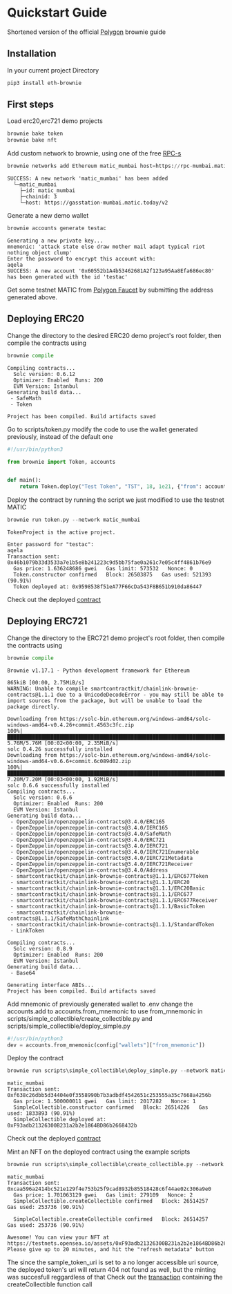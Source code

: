 # Quickstart Guide

Shortened version of the official [Polygon](https://docs.polygon.technology/docs/develop/quicknode/) brownie guide

## Installation

In your current project Directory

```bash
pip3 install eth-brownie
```

## First steps

Load erc20,erc721 demo projects

```python
brownie bake token
brownie bake nft
```

Add custom network to brownie, using one of the free [RPC-s](https://docs.polygon.technology/docs/develop/network-details/network/#:~:text=https%3A//rpc%2Dmainnet.matic.quiknode.pro)

```python
brownie networks add Ethereum matic_mumbai host=https://rpc-mumbai.matic.today chainid=3
```

```output
SUCCESS: A new network 'matic_mumbai' has been added
  └─matic_mumbai
    ├─id: matic_mumbai
    ├─chainid: 3
    └─host: https://gasstation-mumbai.matic.today/v2
```

Generate a new demo wallet

```python
brownie accounts generate testac
```

```output
Generating a new private key...
mnemonic: 'attack state else draw mother mail adapt typical riot nothing object clump'
Enter the password to encrypt this account with:
aqela
SUCCESS: A new account '0x60552b1A4b53462681A2f123a95Aa8Efa686ec80' has been generated with the id 'testac'
```

Get some testnet MATIC from [Polygon Faucet](https://faucet.polygon.technology/) by submitting the address generated above.

## Deploying ERC20

Change the directory to the desired ERC20 demo project's root folder, then compile the contracts using

```python
brownie compile
```

```output
Compiling contracts...
  Solc version: 0.6.12
  Optimizer: Enabled  Runs: 200
  EVM Version: Istanbul
Generating build data...
 - SafeMath
 - Token

Project has been compiled. Build artifacts saved
```

Go to scripts/token.py modify the code to use the wallet generated previously, instead of the default one

```python
#!/usr/bin/python3

from brownie import Token, accounts


def main():
    return Token.deploy("Test Token", "TST", 18, 1e21, {"from": accounts.load("testac")})

```

Deploy the contract by running the script we just modified to use the testnet MATIC

```python
brownie run token.py --network matic_mumbai
```

```output
TokenProject is the active project.

Enter password for "testac":
aqela
Transaction sent: 0x46b1079b33d3533a7e1b5e8b241223c9d5bb75fae0a261c7e05c4ff4861b76e9
  Gas price: 1.636248686 gwei   Gas limit: 573532   Nonce: 0
  Token.constructor confirmed   Block: 26503875   Gas used: 521393 (90.91%)
  Token deployed at: 0x9598538f51eA77F66cDa543F8B651b910da86447
```

Check out the deployed [contract](https://mumbai.polygonscan.com/address/0x9598538f51eA77F66cDa543F8B651b910da86447)

## Deploying ERC721

Change the directory to the ERC721 demo project's root folder, then compile the contracts using

```python
brownie compile
```

```output
Brownie v1.17.1 - Python development framework for Ethereum

865kiB [00:00, 2.75MiB/s]
WARNING: Unable to compile smartcontractkit/chainlink-brownie-contracts@1.1.1 due to a UnicodeDecodeError - you may still be able to import sources from the package, but will be unable to load the package directly.

Downloading from https://solc-bin.ethereum.org/windows-amd64/solc-windows-amd64-v0.4.26+commit.4563c3fc.zip
100%|██████████████████████████████████████████████████████████████████████████████████████████████████████████████████████████████████████████████████████████████████████████████████████████████████| 5.76M/5.76M [00:02<00:00, 2.35MiB/s]
solc 0.4.26 successfully installed
Downloading from https://solc-bin.ethereum.org/windows-amd64/solc-windows-amd64-v0.6.6+commit.6c089d02.zip
100%|██████████████████████████████████████████████████████████████████████████████████████████████████████████████████████████████████████████████████████████████████████████████████████████████████| 7.20M/7.20M [00:03<00:00, 1.92MiB/s]
solc 0.6.6 successfully installed
Compiling contracts...
  Solc version: 0.6.6
  Optimizer: Enabled  Runs: 200
  EVM Version: Istanbul
Generating build data...
 - OpenZeppelin/openzeppelin-contracts@3.4.0/ERC165
 - OpenZeppelin/openzeppelin-contracts@3.4.0/IERC165
 - OpenZeppelin/openzeppelin-contracts@3.4.0/SafeMath
 - OpenZeppelin/openzeppelin-contracts@3.4.0/ERC721
 - OpenZeppelin/openzeppelin-contracts@3.4.0/IERC721
 - OpenZeppelin/openzeppelin-contracts@3.4.0/IERC721Enumerable
 - OpenZeppelin/openzeppelin-contracts@3.4.0/IERC721Metadata
 - OpenZeppelin/openzeppelin-contracts@3.4.0/IERC721Receiver
 - OpenZeppelin/openzeppelin-contracts@3.4.0/Address
 - smartcontractkit/chainlink-brownie-contracts@1.1.1/ERC677Token
 - smartcontractkit/chainlink-brownie-contracts@1.1.1/ERC20
 - smartcontractkit/chainlink-brownie-contracts@1.1.1/ERC20Basic
 - smartcontractkit/chainlink-brownie-contracts@1.1.1/ERC677
 - smartcontractkit/chainlink-brownie-contracts@1.1.1/ERC677Receiver
 - smartcontractkit/chainlink-brownie-contracts@1.1.1/BasicToken
 - smartcontractkit/chainlink-brownie-contracts@1.1.1/SafeMathChainlink
 - smartcontractkit/chainlink-brownie-contracts@1.1.1/StandardToken
 - LinkToken

Compiling contracts...
  Solc version: 0.8.9
  Optimizer: Enabled  Runs: 200
  EVM Version: Istanbul
Generating build data...
 - Base64

Generating interface ABIs...
Project has been compiled. Build artifacts saved
```

Add mnemonic of previously generated wallet to .env
change the accounts.add to accounts.from_mnemonic to use from_mnemonic in scripts/simple_collectible/create_collectible.py and scripts/simple_collectible/deploy_simple.py

```python
#!/usr/bin/python3
dev = accounts.from_mnemonic(config["wallets"]["from_mnemonic"])
```

Deploy the contract

```python
brownie run scripts\simple_collectible\deploy_simple.py --network matic_mumbai
```

```output
matic_mumbai
Transaction sent: 0xf638c26dbb5d34404e0f3558990b7b3adbdf4542651c253555a35c7668a4256b
  Gas price: 1.500000011 gwei   Gas limit: 2017282   Nonce: 1
  SimpleCollectible.constructor confirmed   Block: 26514226   Gas used: 1833893 (90.91%)
  SimpleCollectible deployed at: 0xF93adb21326300B231a2b2e1864BD86b2668432b
```

Check out the deployed [contract](https://mumbai.polygonscan.com/address/0xF93adb21326300B231a2b2e1864BD86b2668432b)

Mint an NFT on the deployed contract using the example scripts

```python
brownie run scripts\simple_collectible\create_collectible.py --network matic_mumbai
```

```output
matic_mumbai
Transaction sent: 0xcaa596a2414bc521e129f4e753b25f9cad8932b85518428c6f44ae02c306a9e0
  Gas price: 1.701063129 gwei   Gas limit: 279109   Nonce: 2
  SimpleCollectible.createCollectible confirmed   Block: 26514257   Gas used: 253736 (90.91%)

  SimpleCollectible.createCollectible confirmed   Block: 26514257   Gas used: 253736 (90.91%)

Awesome! You can view your NFT at https://testnets.opensea.io/assets/0xF93adb21326300B231a2b2e1864BD86b2668432b/0
Please give up to 20 minutes, and hit the "refresh metadata" button
```

The since the sample_token_uri is set to a no longer accessible uri source, the deployed token's uri will return 404 not found as well, but the minting was succesfull reggardless of that
Check out the [transaction](https://mumbai.polygonscan.com/tx/0xcaa596a2414bc521e129f4e753b25f9cad8932b85518428c6f44ae02c306a9e0) containing the createCollectible function call

